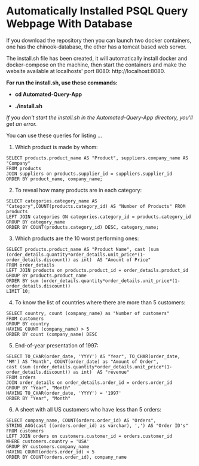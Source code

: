 # Automatically Installed PSQL Query Webpage With Database

If you download the repository then you can launch two docker containers, one has the chinook-database, the other has a tomcat based web server.

The install.sh file has been created, it will automatically install docker and docker-compose on the machine, 
then start the containers and make the website available at localhosts' port 8080: http://localhost:8080.

**For run the install.sh, use these commands:**

- **cd Automated-Query-App**


- **./install.sh**

*If you don't start the install.sh in the Automated-Query-App directory, you'll get an error.*

You can use these queries for listing ...

1) Which product is made by whom:

```
SELECT products.product_name AS "Product", suppliers.company_name AS "Company"
FROM products
JOIN suppliers on products.supplier_id = suppliers.supplier_id
ORDER BY product_name, company_name;
```
2) To reveal how many products are in each category:

```
SELECT categories.category_name AS "Category",COUNT(products.category_id) AS "Number of Products" FROM products
LEFT JOIN categories ON categories.category_id = products.category_id
GROUP BY category_name
ORDER BY COUNT(products.category_id) DESC, category_name;
```
3) Which products are the 10 worst performing ones:
```
SELECT products.product_name AS "Product Name", cast (sum (order_details.quantity*order_details.unit_price*(1-order_details.discount)) as int)  AS "Amount of Price"
FROM order_details
LEFT JOIN products on products.product_id = order_details.product_id
GROUP BY products.product_name
ORDER BY sum (order_details.quantity*order_details.unit_price*(1-order_details.discount))
LIMIT 10;
```
4) To know the list of countries where there are more than 5 customers:
```
SELECT country, count (company_name) as "Number of customers"
FROM customers
GROUP BY country
HAVING COUNT (company_name) > 5
ORDER BY count (company_name) DESC
```
5) End-of-year presentation of 1997:
```
SELECT TO_CHAR(order_date, 'YYYY') AS "Year", TO_CHAR(order_date, 'MM') AS "Month", COUNT(order_date) as "Amount of Order",
cast (sum (order_details.quantity*order_details.unit_price*(1-order_details.discount)) as int)  AS "revenue"
FROM orders
JOIN order_details on order_details.order_id = orders.order_id
GROUP BY "Year", "Month"
HAVING TO_CHAR(order_date, 'YYYY') = '1997'
ORDER BY "Year", "Month"
```
6) A sheet with all US customers who have less than 5 orders:
```
SELECT company_name, COUNT(orders.order_id) AS "Orders", STRING_AGG(cast ((orders.order_id) as varchar), ',') AS "Order ID's"
FROM customers
LEFT JOIN orders on customers.customer_id = orders.customer_id
WHERE customers.country = 'USA'
GROUP BY customers.company_name
HAVING COUNT(orders.order_id) < 5
ORDER BY COUNT(orders.order_id), company_name
```
